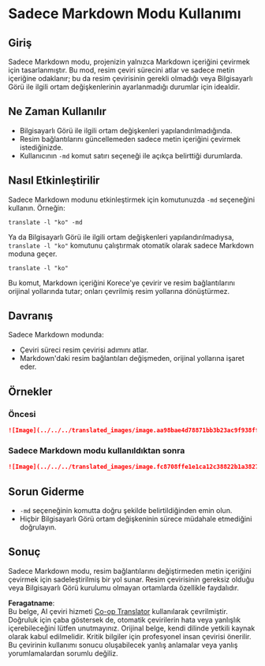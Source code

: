 <!--
CO_OP_TRANSLATOR_METADATA:
{
  "original_hash": "9b1b247a8d0f1736459e0e9ede0d9c92",
  "translation_date": "2025-06-12T11:40:07+00:00",
  "source_file": "getting_started/markdown-only-mode.md",
  "language_code": "tr"
}
-->
# Sadece Markdown Modu Kullanımı

## Giriş  
Sadece Markdown modu, projenizin yalnızca Markdown içeriğini çevirmek için tasarlanmıştır. Bu mod, resim çeviri sürecini atlar ve sadece metin içeriğine odaklanır; bu da resim çevirisinin gerekli olmadığı veya Bilgisayarlı Görü ile ilgili ortam değişkenlerinin ayarlanmadığı durumlar için idealdir.

## Ne Zaman Kullanılır  
- Bilgisayarlı Görü ile ilgili ortam değişkenleri yapılandırılmadığında.  
- Resim bağlantılarını güncellemeden sadece metin içeriğini çevirmek istediğinizde.  
- Kullanıcının `-md` komut satırı seçeneği ile açıkça belirttiği durumlarda.

## Nasıl Etkinleştirilir  
Sadece Markdown modunu etkinleştirmek için komutunuzda `-md` seçeneğini kullanın. Örneğin:  
```
translate -l "ko" -md
```

Ya da Bilgisayarlı Görü ile ilgili ortam değişkenleri yapılandırılmadıysa, `translate -l "ko"` komutunu çalıştırmak otomatik olarak sadece Markdown moduna geçer.

```
translate -l "ko"
```

Bu komut, Markdown içeriğini Korece'ye çevirir ve resim bağlantılarını orijinal yollarında tutar; onları çevrilmiş resim yollarına dönüştürmez.

## Davranış  
Sadece Markdown modunda:  
- Çeviri süreci resim çevirisi adımını atlar.  
- Markdown'daki resim bağlantıları değişmeden, orijinal yollarına işaret eder.

## Örnekler  
### Öncesi  
```markdown
![Image](../../../translated_images/image.aa98bae4d78871bb3b23ac9f938ff86539da4cd6fb4c52dafedc4665135c3d61.tr.png)
```  
### Sadece Markdown modu kullanıldıktan sonra  
```markdown
![Image](../../../translated_images/image.fc8708ffe1e1ca12c38822b1a382726da4b232025d1daa8a50ab75c8635d0c4a.tr.png)
```

## Sorun Giderme  
- `-md` seçeneğinin komutta doğru şekilde belirtildiğinden emin olun.  
- Hiçbir Bilgisayarlı Görü ortam değişkeninin sürece müdahale etmediğini doğrulayın.

## Sonuç  
Sadece Markdown modu, resim bağlantılarını değiştirmeden metin içeriğini çevirmek için sadeleştirilmiş bir yol sunar. Resim çevirisinin gereksiz olduğu veya Bilgisayarlı Görü kurulumu olmayan ortamlarda özellikle faydalıdır.

**Feragatname**:  
Bu belge, AI çeviri hizmeti [Co-op Translator](https://github.com/Azure/co-op-translator) kullanılarak çevrilmiştir. Doğruluk için çaba göstersek de, otomatik çevirilerin hata veya yanlışlık içerebileceğini lütfen unutmayınız. Orijinal belge, kendi dilinde yetkili kaynak olarak kabul edilmelidir. Kritik bilgiler için profesyonel insan çevirisi önerilir. Bu çevirinin kullanımı sonucu oluşabilecek yanlış anlamalar veya yanlış yorumlamalardan sorumlu değiliz.